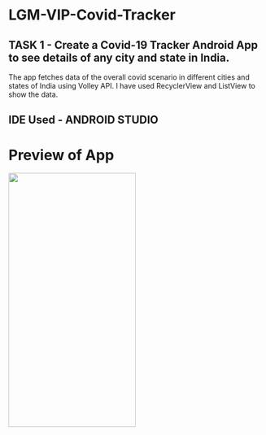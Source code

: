 # LGM-VIP-Covid-Tracker
## TASK 1 - Create a Covid-19 Tracker Android App to see details of any city and state in India.
The app fetches data of the overall covid scenario in different cities and states of India using Volley API. I have used RecyclerView and ListView to show the data.

## IDE Used - ANDROID STUDIO

# Preview of App


<img src="[https://your-image-url.type](https://user-images.githubusercontent.com/107527307/188435575-d01c56e0-76f0-4702-8655-6524fde88f7b.png)" width="250" height="500">
